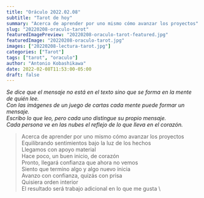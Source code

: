 ```yaml
---
title: "Oráculo 2022.02.08"
subtitle: "Tarot de hoy"
summary: "Acerca de aprender por uno mismo cómo avanzar los proyectos"
slug: "20220208-oraculo-tarot"
featuredImagePreview: "20220208-oraculo-tarot-featured.jpg"
featuredImage: "20220208-oraculo-tarot.jpg"
images: ["20220208-lectura-tarot.jpg"]
categories: ["Tarot"]
tags: ["tarot", "oraculo"]
author: "Antonio Kobashikawa"
date: 2022-02-08T11:53:00-05:00
draft: false
---
```


_Se dice que el mensaje no está en el texto sino que se forma en la mente de quién lee.\
Con las imágenes de un juego de cartas cada mente puede formar un mensaje.\
Escribo lo que leo, pero cada uno distingue su propio mensaje.\
Cada persona ve en las nubes el reflejo de lo que lleva en el corazón._


> Acerca de aprender por uno mismo cómo avanzar los proyectos \
Equilibrando sentimientos bajo la luz de los hechos \
Llegamos con apoyo material \
Hace poco, un buen inicio, de corazón \
Pronto, llegará confianza que ahora no vemos \
Siento que termino algo y algo nuevo inicia \
Avanzo con confianza, quizás con prisa \
Quisiera orden interior \
El resultado será trabajo adicional en lo que me gusta \